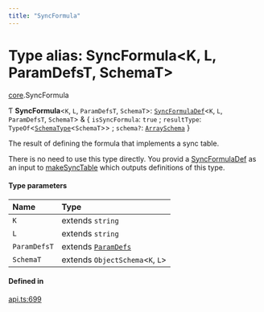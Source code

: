 ```yaml
---
title: "SyncFormula"
---
```

# Type alias: SyncFormula<K, L, ParamDefsT, SchemaT\>

[core](../modules/core.md).SyncFormula

Ƭ **SyncFormula**<`K`, `L`, `ParamDefsT`, `SchemaT`\>: [`SyncFormulaDef`](../interfaces/core.SyncFormulaDef.md)<`K`, `L`, `ParamDefsT`, `SchemaT`\> & { `isSyncFormula`: ``true`` ; `resultType`: `TypeOf`<[`SchemaType`](core.SchemaType.md)<`SchemaT`\>\> ; `schema?`: [`ArraySchema`](../interfaces/core.ArraySchema.md)  }

The result of defining the formula that implements a sync table.

There is no need to use this type directly. You provid a [SyncFormulaDef](../interfaces/core.SyncFormulaDef.md) as an
input to [makeSyncTable](../functions/core.makeSyncTable.md) which outputs definitions of this type.

#### Type parameters

| Name | Type |
| :------ | :------ |
| `K` | extends `string` |
| `L` | extends `string` |
| `ParamDefsT` | extends [`ParamDefs`](core.ParamDefs.md) |
| `SchemaT` | extends `ObjectSchema`<`K`, `L`\> |

#### Defined in

[api.ts:699](https://github.com/coda/packs-sdk/blob/main/api.ts#L699)
